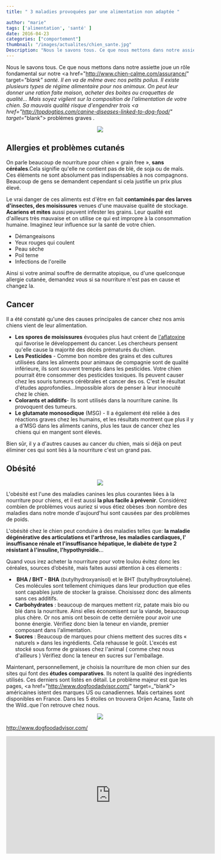 ```yaml
---
title: " 3 maladies provoquées par une alimentation non adaptée "

author: "marie"
tags: ['alimentation', 'santé' ]
date: 2016-04-23
categories: ["comportement"]
thumbnail: "/images/actualites/chien_sante.jpg"
Description: "Nous le savons tous. Ce que nous mettons dans notre assiette joue un rôle fondamental sur notre santé. Il en va de même avec nos petits poilus.  "
---
```


Nous le savons tous. Ce que nous mettons dans notre assiette joue un rôle fondamental sur notre <a href="http://www.chien-calme.com/assurance/" target=_"blank" </a> santé. Il en va de même avec nos petits poilus.
Il existe plusieurs types de régime alimentaire pour nos animaux. On peut leur donner une ration faite maison, acheter des boites ou croquettes de qualité... Mais soyez vigilent sur la composition de l'alimentation de votre chien. Sa mauvais qualité risque d'engendrer trois <a href="http://topdogtips.com/canine-diseases-linked-to-dog-food/" target=_"blank"> problémes graves </a>.


<p align="center"><img src="/images/actualites/peau-chien.jpg"class="img-responsive"></p>







## Allergies et problèmes cutanés ##

On parle beaucoup de nourriture pour chien « grain free », <b>sans céréales</b>.Cela signifie qu'elle ne contient pas de blé, de soja ou de maîs. Ces éléments ne sont absolument pas indispensables à nos compagnons. Beaucoup de gens se demandent cependant si cela justifie un prix plus élevé.

Le vrai danger de ces aliments est d'être en fait <b>contaminés par des larves d'insectes, des moisissures</b> venues d'une mauvaise qualité de stockage. <b>Acariens et mites</b> aussi peuvent infester les grains. Leur qualité est d'ailleurs très mauvaise et on utilise ce qui est impropre à la consommation humaine. Imaginez leur influence sur la santé de votre chien.

<ul> <li>Démangeaisons </li>
<li>Yeux rouges qui coulent</li>
<li>Peau sèche</li>
<li>Poil terne </li>
<li>Infections de l'oreille  </li></ul>

Ainsi si votre animal souffre de dermatite atopique, ou d'une quelconque allergie cutanée, demandez vous si sa nourriture n'est pas en cause et changez la.




## Cancer ##
Il a été constaté qu'une des causes principales de cancer chez nos amis chiens vient de leur alimentation.
<ul><li><b>Les spores de moisissures</b> évoquées plus haut créent de <a href="http://www.cancer-environnement.fr/421-Aflatoxines.ce.aspx" target=_"blank"> l'aflatoxine </a>qui favorise le développement du cancer. Les chercheurs pensent qu'elle cause la majorité des décès prématurés du chien. </li>
<li><b>Les Pesticides</b> - Comme bon nombre des grains et des cultures utilisées dans les aliments pour animaux de compagnie sont de qualité inférieure, ils sont souvent trempés dans les pesticides. Votre chien pourrait être consommer des pesticides toxiques. Ils peuvent causer chez les souris tumeurs cérébrales et cancer des os. C'est le résultat d'études approfondies...Impossible alors de penser à leur innocuité chez le chien.   </li>
<li><b>Colorants et additifs</b>- Ils sont utilisés dans la nourriture canine. Ils provoquent des tumeurs. </li>
<li><b>Le glutamate monosodique</b> (MSG) - Il a également été reliée à des réactions graves chez les humains, et les résultats montrent que plus il y a d'MSG dans les aliments canins, plus les taux de cancer chez les chiens qui en mangent sont élevés.</li></ul>

Bien sûr, il y a d'autres causes au cancer du chien, mais si déjà on peut éliminer ces qui sont liés à la nourriture c'est un grand pas.

## Obésité ##

<p align="center"><img src="/images/actualites/chien-obese.JPG"class="img-responsive"></p>


L'obésité est l'une des maladies canines les plus courantes liées à la nourriture pour chiens, et il est aussi <b>la plus facile à prévenir</b>. Considérez combien de problèmes vous auriez si vous étiez obèses :bon nombre des maladies dans notre monde d'aujourd'hui sont causées par des problèmes de poids.

L'obésité chez le chien peut conduire à des maladies telles que: <b>la maladie dégénérative des articulations et l'arthrose, les maladies cardiaques, l' insuffisance rénale et l'insuffisance hépatique, le diabète de type 2 résistant à l'insuline, l'hypothyroïdie.</b>..

Quand vous irez acheter la nourriture pour votre loulou évitez donc les céréales, sources d’obésité, mais faites aussi attention à ces élements :

<ul><li> <b>BHA / BHT - BHA</b> (butylhydroxyanisol) et le BHT (butylhydroxytoluène). Ces molécules sont tellement chimiques dans leur production que elles sont capables juste de stocker la graisse. Choisissez donc des aliments sans ces additifs.</li>
<li><b>Carbohydrates</b> : beaucoup de marques mettent riz, patate mais bio ou blé dans la nourriture. Ainsi elles économisent sur la viande, beaucoup plus chère. Or nos amis ont besoin de cette dernière pour avoir une bonne énergie. Vérifiez donc bien la teneur en viande, premier composant dans l'alimentation.</li>
<li><b>Sucres</b> : Beaucoup de marques pour chiens mettent des sucres dits «  naturels » dans les ingrédients. Cela rehausse le goût. L'excés est stocké sous forme de graisses chez l'animal ( comme chez nous d'ailleurs ) Vérifiez donc la teneur en sucres sur l'emballage. </li></ul>


Maintenant, personnellement, je choisis la nourriture de mon chien sur des sites qui font des <b>études comparatives</b>. Ils notent la qualité des ingrédients utilisés. Ces derniers sont listés en détail. Le problème majeur est que les pages, <a href="http://www.dogfoodadvisor.com/" target=_"blank"> américaines</a> istent des marques US ou canadiennes. Mais certaines sont disponibles en France. Dans les 5 étoiles on trouvera Orijen Acana, Taste oh the Wild..que l'on retrouve chez nous.


<p align="center"><img src="/images/actualites/orijen.jpg"class="img-responsive">

http://www.dogfoodadvisor.com/





<p align="center"><iframe width="560" height="315" src="https://www.youtube.com/embed/cY3LRiWJiwk" frameborder="0" allowfullscreen></iframe>
